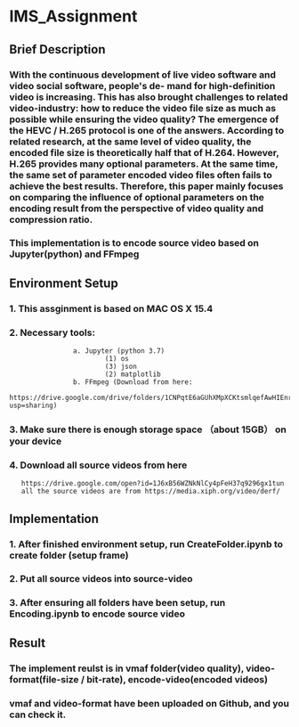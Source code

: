 # IMS_Assignment
## Brief Description
### With the continuous development of live video software and video social software, people's de- mand for high-definition video is increasing. This has also brought challenges to related video-industry: how to reduce the video file size as much as possible while ensuring the video quality? The emergence of the HEVC / H.265 protocol is one of the answers. According to related research, at the same level of video quality, the encoded file size is theoretically half that of H.264. However, H.265 provides many optional parameters. At the same time, the same set of parameter encoded video files often fails to achieve the best results. Therefore, this paper mainly focuses on comparing the influence of optional parameters on the encoding result from the perspective of video quality and compression ratio.
### This implementation is to encode source video based on Jupyter(python) and FFmpeg

## Environment Setup
### 1. This assginment is based on MAC OS X 15.4
### 2. Necessary tools:
                    a. Jupyter (python 3.7)
                            (1) os
                            (3) json
                            (2) matplotlib
                    b. FFmpeg (Download from here:
                               https://drive.google.com/drive/folders/1CNPqtE6aGUhXMpXCKtsmlqefAwHIEnrH?usp=sharing)
### 3. Make sure there is enough storage space （about 15GB） on your device  
### 4. Download all source videos from here
       https://drive.google.com/open?id=1J6xB56WZNkNlCy4pFeH37q9296gx1tun
       all the source videos are from https://media.xiph.org/video/derf/

## Implementation
### 1. After finished environment setup, run CreateFolder.ipynb to create folder (setup frame)
### 2. Put all source videos into source-video
### 3. After ensuring all folders have been setup, run Encoding.ipynb to encode source video

## Result
### The implement reulst is in vmaf folder(video quality), video-format(file-size / bit-rate),  encode-video(encoded videos)
### vmaf and video-format have been uploaded on Github, and you can check it.
